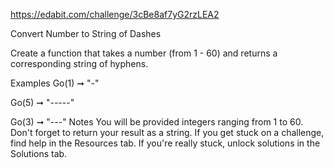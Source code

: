 https://edabit.com/challenge/3cBe8af7yG2rzLEA2

Convert Number to String of Dashes

Create a function that takes a number (from 1 - 60) and returns a corresponding string of hyphens.

Examples
Go(1) ➞ "-"

Go(5) ➞ "-----"

Go(3) ➞ "---"
Notes
You will be provided integers ranging from 1 to 60.
Don't forget to return your result as a string.
If you get stuck on a challenge, find help in the Resources tab.
If you're really stuck, unlock solutions in the Solutions tab.